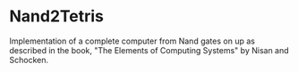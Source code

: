 # Nand2Tetris
Implementation of a complete computer from Nand gates on up as described in the book,
"The Elements of Computing Systems" by Nisan and Schocken.